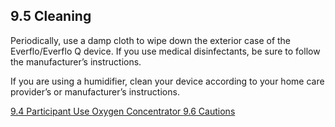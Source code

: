 ## 9.5 Cleaning

Periodically, use a damp cloth to wipe down the exterior case of the Everflo/Everflo Q device.  If you use medical disinfectants, be sure to follow the manufacturer’s instructions.

If you are using a humidifier, clean your device according to your home care provider’s or manufacturer’s instructions.


<div class="center">
<div class="btn-group">
  <a href=":pages_path:/manuals/oxygen-concentrator/9-04-ppt-use.md" class="btn btn-default">
    <span class="glyphicon glyphicon-chevron-left"></span>
    9.4 Participant Use
  </a>

  <a href=":pages_path:/manuals/oxygen-concentrator" class="btn btn-default">
    <span class="glyphicon glyphicon-chevron-up"></span>
    Oxygen Concentrator
  </a>

  <a href=":pages_path:/manuals/oxygen-concentrator/9-06-cautions.md" class="btn btn-success">
    9.6 Cautions
    <span class="glyphicon glyphicon-chevron-right"></span>
  </a>
</div>
</div>